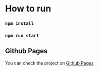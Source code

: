 # How to run

### `npm install`

### `npm run start`

## Github Pages

You can check the project on [Github Pages](https://Khavrolev.github.io/rectangle-in-rectangle)
